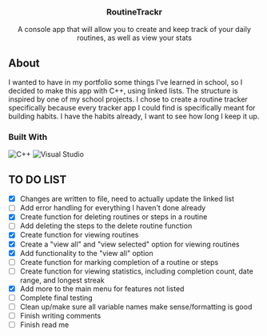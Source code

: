<a id="readme"></a>

<div align="center">
  <h3 align="center">RoutineTrackr</h3>
  
  <p align="center">A console app that will allow you to create and keep track of your daily routines, as well as view your stats</p>
</div>

<!--ABOUT-->
## About
I wanted to have in my portfolio some things I've learned in school, so I decided to make this app with C++, using linked lists. The structure is inspired by one of my school projects. 
I chose to create a routine tracker specifically because every tracker app I could find is specifically meant for building habits. I have the habits already, I want to see how long I keep it up.

### Built With

![C++](https://img.shields.io/badge/c++-%2300599C.svg?style=for-the-badge&logo=c%2B%2B&logoColor=white)
![Visual Studio](https://img.shields.io/badge/Visual%20Studio-5C2D91.svg?style=for-the-badge&logo=visual-studio&logoColor=white)

<!--TO-DO LIST-->
## TO DO LIST

- [x] Changes are written to file, need to actually update the linked list
- [ ] Add error handling for everything I haven't done already
- [x] Create function for deleting routines or steps in a routine
- [ ] Add deleting the steps to the delete routine function
- [X] Create function for viewing routines
- [X] Create a "view all" and "view selected" option for viewing routines
- [X] Add functionality to the "view all" option
- [ ] Create function for marking completion of a routine or steps
- [ ] Create function for viewing statistics, including completion count, date range, and longest streak
- [x] Add more to the main menu for features not listed
- [ ] Complete final testing
- [ ] Clean up/make sure all variable names make sense/formatting is good
- [ ] Finish writing comments
- [ ] Finish read me
